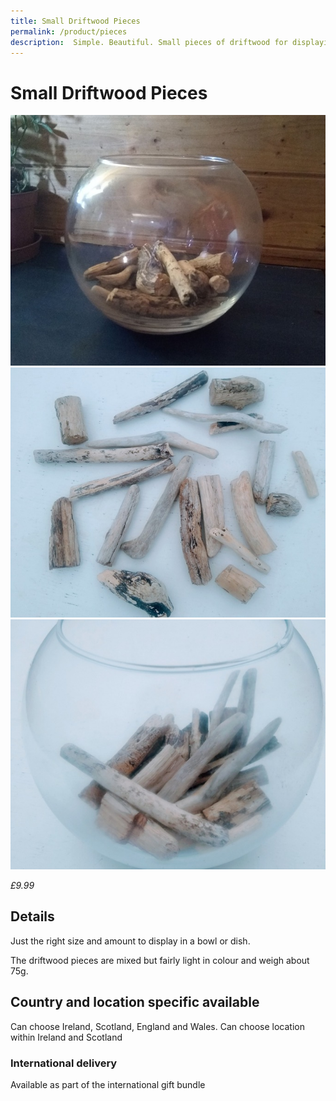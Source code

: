 ```yaml
---
title: Small Driftwood Pieces
permalink: /product/pieces
description:  Simple. Beautiful. Small pieces of driftwood for displaying in a bowl.
---
```


# Small Driftwood Pieces
<div class="row">
  <div class="column">
    <img src="/assets/images/bits1-680.jpg">
  </div> 
<div class="column">
 <img src="/assets/images/bits2-680.jpg">
</div> 
<div class="column">
    <img src="/assets/images/bits3-680.jpg">
 </div> 
<div class="column">
  
  </div>
 </div>

_£9.99_

## Details
Just the right size and amount to display in 
a bowl or dish. 

The driftwood pieces are mixed but fairly light 
in colour and weigh about 75g.
 
## Country and location specific available
Can choose Ireland, Scotland, England and Wales. 
Can choose location within Ireland and Scotland 



### International delivery
Available as part of the international gift bundle
